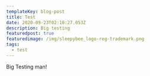 ```yaml
---
templateKey: blog-post
title: Test
date: 2020-09-23T02:10:27.053Z
description: Big testing
featuredpost: true
featuredimage: /img/sleepybee_logo-reg-trademark.png
tags:
  - test
---
```

Big Testing man!
